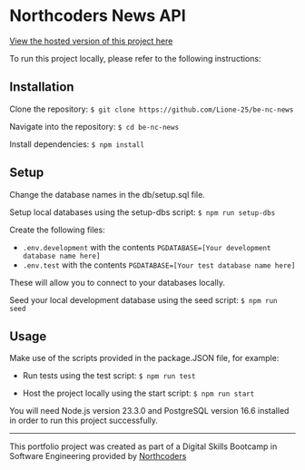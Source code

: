 # Northcoders News API

[View the hosted version of this project here](https://nc-news-kqpq.onrender.com/api)

To run this project locally, please refer to the following instructions:

## Installation

Clone the repository:
`$ git clone https://github.com/Lione-25/be-nc-news`

Navigate into the repository:
`$ cd be-nc-news`

Install dependencies:
`$ npm install`

## Setup

Change the database names in the db/setup.sql file.

Setup local databases using the setup-dbs script:
`$ npm run setup-dbs`

Create the following files:

- `.env.development` with the contents `PGDATABASE=[Your development database name here]`
- `.env.test` with the contents `PGDATABASE=[Your test database name here]`

These will allow you to connect to your databases locally.

Seed your local development database using the seed script:
`$ npm run seed`

## Usage

Make use of the scripts provided in the package.JSON file, for example:

- Run tests using the test script:
  `$ npm run test`

- Host the project locally using the start script:
  `$ npm run start`

You will need Node.js version 23.3.0 and PostgreSQL version 16.6 installed in order to run this project successfully.

---

This portfolio project was created as part of a Digital Skills Bootcamp in Software Engineering provided by [Northcoders](https://northcoders.com/)
